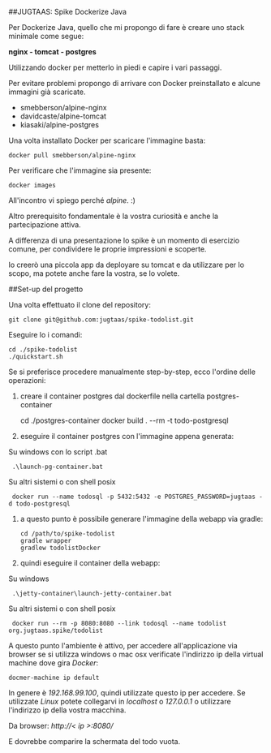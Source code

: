 ##JUGTAAS: Spike Dockerize Java

Per Dockerize Java, quello che mi propongo di fare è creare uno stack minimale come segue:

**nginx - tomcat - postgres**

Utilizzando docker per metterlo in piedi e capire i vari passaggi.

Per evitare problemi propongo di arrivare con Docker preinstallato e alcune immagini già scaricate.

 * smebberson/alpine-nginx
 * davidcaste/alpine-tomcat
 * kiasaki/alpine-postgres

Una volta installato Docker per scaricare l'immagine basta:

    docker pull smebberson/alpine-nginx

Per verificare che l'immagine sia presente:

    docker images

All'incontro vi spiego perché *alpine*. :)

Altro prerequisito fondamentale è la vostra curiosità e anche la partecipazione attiva.

A differenza di una presentazione lo spike è un momento di esercizio comune, per condividere le proprie impressioni e scoperte.

Io creerò una piccola app da deployare su tomcat e da utilizzare per lo scopo, ma potete anche fare la vostra, se lo volete.

##Set-up del progetto

Una volta effettuato il clone del repository:

    git clone git@github.com:jugtaas/spike-todolist.git
    
Eseguire lo i comandi:

    cd ./spike-todolist
    ./quickstart.sh

Se si preferisce procedere manualmente step-by-step, ecco l'ordine delle operazioni:

 1. creare il container postgres dal dockerfile nella cartella postgres-container
 
    cd ./postgres-container
    docker build . --rm -t todo-postgresql

 1. eseguire il container postgres con l'immagine appena generata:
  
 Su windows con lo script .bat
 
     .\launch-pg-container.bat
    
 Su altri sistemi o con shell posix

     docker run --name todosql -p 5432:5432 -e POSTGRES_PASSWORD=jugtaas -d todo-postgresql
    
 1. a questo punto &egrave; possibile generare l'immagine della webapp via gradle:
 
        cd /path/to/spike-todolist
        gradle wrapper
        gradlew todolistDocker
    
 1. quindi eseguire il container della webapp:
 
 Su windows 
     
     .\jetty-container\launch-jetty-container.bat
     
 Su altri sistemi o con shell posix
 
     docker run --rm -p 8080:8080 --link todosql --name todolist org.jugtaas.spike/todolist
    
A questo punto l'ambiente &egrave; attivo, per accedere all'applicazione via browser se si utilizza windows o mac osx verificate l'indirizzo ip della virtual machine dove gira *Docker*:

    docmer-machine ip default
    
In genere &egrave; *192.168.99.100*, quindi utilizzate questo ip per accedere. Se utilizzate *Linux* potete collegarvi in *localhost* o *127.0.0.1* o utilizzare l'indirizzo ip della vostra macchina.

Da browser: *http://< ip >:8080/*

E dovrebbe comparire la schermata del todo vuota.

